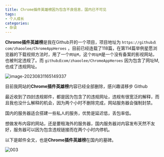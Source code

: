 ```yaml
---
title: Chrome插件英雄榜因为包含不良信息，国内已不可见
tags:
- 个人成长
categories:
- 杂谈
---
```




**Chrome插件英雄榜**是我在Github开的一个项目，项目地址为 `https://github点com/zhaoolee/ChromeAppHeroes` ，目前已经连载了118篇，在第114篇举例星愿浏览器的下载视频方法时，用了一个`网址M`，这个`网址M`是一个没有备案的影视网站，也被判定违规了。而 `github点com/zhaoolee/ChromeAppHeroes` 因为包含了网址M, 也成了违规网址。

![image-20230831165149337](https://cdn.fangyuanxiaozhan.com/assets/16934719102345YrjPy0N.png)

目前我网站的**Chrome插件英雄榜**内容已经全部删除，感兴趣请移步 Github



最近收到了四封违规邮件，都是因为包含了的违规网址，违规有很宽泛的解释，而且我也没什么解释的机会，因为两个小时不删除完成，网站服务器会强制封禁。



国内的服务器适合搭建一些私人的服务，优势是延迟低，丢包率低。



想做发布内容的网站，还是要租海外的服务器，国内服务器对内容发布天然不友好，服务器可以因为包含违规链接而在两个小时内停机。



以下是邮件全文，也是**Chrome插件英雄榜**在国内的墓碑。



![003](https://cdn.fangyuanxiaozhan.com/assets/1693471747839wkB57asJ.jpeg)





